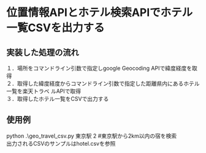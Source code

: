 # 位置情報APIとホテル検索APIでホテル一覧CSVを出力する
## 実装した処理の流れ  
１．場所をコマンドライン引数で指定しgoogle Geocoding APIで緯度経度を取得  
２．取得した緯度経度からコマンドライン引数で指定した距離県内にあるホテル一覧を楽天トラベ
ルAPIで取得  
３．取得したホテル一覧をCSVで出力する  

## 使用例
python .\geo_travel_csv.py 東京駅 2 #東京駅から2km以内の宿を検索  
出力されるCSVのサンプルはhotel.csvを参照
